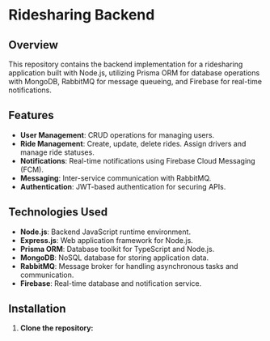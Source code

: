 # Ridesharing Backend

## Overview

This repository contains the backend implementation for a ridesharing application built with Node.js, utilizing Prisma ORM for database operations with MongoDB, RabbitMQ for message queueing, and Firebase for real-time notifications.

## Features

- **User Management**: CRUD operations for managing users.
- **Ride Management**: Create, update, delete rides. Assign drivers and manage ride statuses.
- **Notifications**: Real-time notifications using Firebase Cloud Messaging (FCM).
- **Messaging**: Inter-service communication with RabbitMQ.
- **Authentication**: JWT-based authentication for securing APIs.

## Technologies Used

- **Node.js**: Backend JavaScript runtime environment.
- **Express.js**: Web application framework for Node.js.
- **Prisma ORM**: Database toolkit for TypeScript and Node.js.
- **MongoDB**: NoSQL database for storing application data.
- **RabbitMQ**: Message broker for handling asynchronous tasks and communication.
- **Firebase**: Real-time database and notification service.

## Installation

1. **Clone the repository:**

